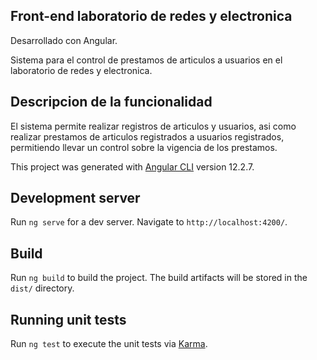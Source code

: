 ## Front-end laboratorio de redes y electronica

Desarrollado con Angular.

Sistema para el control de prestamos de articulos a usuarios en el laboratorio de redes y electronica. 

## Descripcion de la funcionalidad
El sistema permite realizar registros de articulos y usuarios, asi como realizar prestamos de articulos registrados a usuarios registrados, permitiendo llevar un control sobre la vigencia de los prestamos.

This project was generated with [Angular CLI](https://github.com/angular/angular-cli) version 12.2.7.

## Development server

Run `ng serve` for a dev server. Navigate to `http://localhost:4200/`. 
## Build

Run `ng build` to build the project. The build artifacts will be stored in the `dist/` directory.

## Running unit tests

Run `ng test` to execute the unit tests via [Karma](https://karma-runner.github.io).
